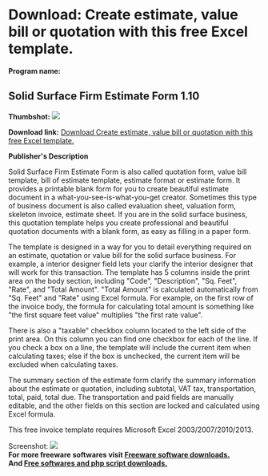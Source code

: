 # Download: Create estimate, value bill or quotation with this free Excel template.

**Program name:**

## Solid Surface Firm Estimate Form 1.10

  
**Thumbshot:** ![](http://www.freewarefiles.com/screenshot/sldsrfcfirm_md.jpg)   
  
**Download link:** [Download Create estimate, value bill or quotation with this free Excel template.](http://freesoftwares.boysofts.com/Solid-Surface-Firm-Estimate-Form_program_91547.html)  
  


**Publisher's Description**  
  


Solid Surface Firm Estimate Form is also called quotation form, value bill template, bill of estimate template, estimate format or estimate form. It provides a printable blank form for you to create beautiful estimate document in a what-you-see-is-what-you-get creator. Sometimes this type of business document is also called evaluation sheet, valuation form, skeleton invoice, estimate sheet. If you are in the solid surface business, this quotation template helps you create professional and beautiful quotation documents with a blank form, as easy as filling in a paper form. 

The template is designed in a way for you to detail everything required on an estimate, quotation or value bill for the solid surface business. For example, a interior designer field lets your clarify the interior designer that will work for this transaction. The template has 5 columns inside the print area on the body section, including "Code", "Description", "Sq. Feet", "Rate", and "Total Amount". "Total Amount" is calculated automatically from "Sq. Feet" and "Rate" using Excel formula. For example, on the first row of the invoice body, the formula for calculating total amount is something like "the first square feet value" multiplies "the first rate value".

There is also a "taxable" checkbox column located to the left side of the print area. On this column you can find one checkbox for each of the line. If you check a box on a line, the template will include the current item when calculating taxes; else if the box is unchecked, the current item will be excluded when calculating taxes.

The summary section of the estimate form clarify the summary information about the estimate or quotation, including subtotal, VAT tax, transportation, total, paid, total due. The transportation and paid fields are manually editable, and the other fields on this section are locked and calculated using Excel formula.

This free invoice template requires Microsoft Excel 2003/2007/2010/2013.

  
  
Screenshot: ![](http://www.freewarefiles.com/screenshot/sldsrfcfirm.jpg)   
**For more freeware softwares visit [Freeware software downloads.](http://freesoftwares.boysofts.com/)**   
**And [Free softwares and php script downloads.](http://www.boysofts.com/)**
